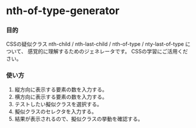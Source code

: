 # nth-of-type-generator
### 目的
CSSの疑似クラス nth-child / nth-last-child / nth-of-type / nty-last-of-type について、
感覚的に理解するためのジェネレータです。
CSSの学習にご活用ください。

### 使い方
1. 縦方向に表示する要素の数を入力する。
2. 横方向に表示する要素の数を入力する。
3. テストしたい擬似クラスを選択する。
4. 擬似クラスのセレクタを入力する。
5. 結果が表示されるので、擬似クラスの挙動を確認する。
